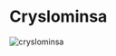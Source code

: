 # Cryslominsa

![cryslominsa](https://user-images.githubusercontent.com/37491630/62422043-a3743980-b69b-11e9-88eb-be36a27f5908.png)
